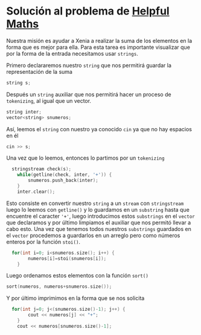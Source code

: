 # Solución al problema de [Helpful Maths](https://codeforces.com/problemset/problem/339/A)

Nuestra misión es ayudar a Xenia a realizar la suma de los elementos en la forma que es mejor para ella. Para esta tarea es importante visualizar que por la forma de
la entrada necesitamos usar `strings`.

Primero declararemos nuestro `string` que nos permitirá guardar la representación de la suma

```C++
string s;
```

Después un `string` auxiliar que nos permitirá hacer un proceso de `tokenizing`, al igual que un vector.

```C++
string inter;
vector<string> snumeros;
```

Así, leemos el `string` con nuestro ya conocido `cin` ya que no hay espacios en él

```C++
cin >> s;
```

Una vez que lo leemos, entonces lo partimos por un `tokenizing` 

```C++
  stringstream check(s);
	while(getline(check, inter, '+')) {
		snumeros.push_back(inter);
	}
	inter.clear();
```

Esto consiste en convertir nuestro `string` a un `stream` con `stringstream` luego lo leemos con `getline()` y lo guardamos en un `substring` hasta que encuentre
el caracter `'+'`, luego introducimos estos `substrings` en el `vector` que declaramos y por último limpiamos el auxiliar que nos permitó llevar a cabo esto. Una
vez que tenemos todos nuestros `substrings` guardados en el `vector` procedemos a guardarlos en un arreglo pero como números enteros por la función `stoi()`.

```C++
  for(int i=0; i<snumeros.size(); i++) {
		numeros[i]=stoi(snumeros[i]);
	}
```

Luego ordenamos estos elementos con la función `sort()`

```C++
sort(numeros, numeros+snumeros.size());
```

Y por último imprimimos en la forma que se nos solicita

```C++
  for(int j=0; j<(snumeros.size()-1); j++) {
		cout << numeros[j] << "+";
	}
	cout << numeros[snumeros.size()-1];
```


